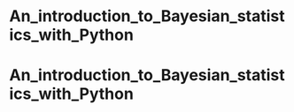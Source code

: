 # An_introduction_to_Bayesian_statistics_with_Python
# An_introduction_to_Bayesian_statistics_with_Python
